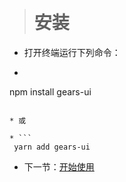 &nbsp;
> # 安装

* 打开终端运行下列命令：

* ```
npm install gears-ui
```

* 或

* ```
 yarn add gears-ui
 ```

* 下一节：[开始使用](#/doc/get-started)
